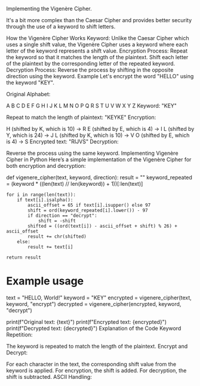 Implementing the Vigenère Cipher. 

It's a bit more complex than the Caesar Cipher and provides better security through the use of a keyword to shift letters.

How the Vigenère Cipher Works
Keyword: Unlike the Caesar Cipher which uses a single shift value, the Vigenère Cipher uses a keyword where each letter of the keyword represents a shift value.
Encryption Process:
Repeat the keyword so that it matches the length of the plaintext.
Shift each letter of the plaintext by the corresponding letter of the repeated keyword.
Decryption Process:
Reverse the process by shifting in the opposite direction using the keyword.
Example
Let's encrypt the word "HELLO" using the keyword "KEY".

Original Alphabet:

A B C D E F G H I J K L M N O P Q R S T U V W X Y Z
Keyword: "KEY"

Repeat to match the length of plaintext: "KEYKE"
Encryption:

H (shifted by K, which is 10) -> R
E (shifted by E, which is 4) -> I
L (shifted by Y, which is 24) -> J
L (shifted by K, which is 10) -> V
O (shifted by E, which is 4) -> S
Encrypted text: "RIJVS"
Decryption:

Reverse the process using the same keyword.
Implementing Vigenère Cipher in Python
Here’s a simple implementation of the Vigenère Cipher for both encryption and decryption:


def vigenere_cipher(text, keyword, direction):
    result = ""
    keyword_repeated = (keyword * ((len(text) // len(keyword)) + 1))[:len(text)]
    
    for i in range(len(text)):
        if text[i].isalpha():
            ascii_offset = 65 if text[i].isupper() else 97
            shift = ord(keyword_repeated[i].lower()) - 97
            if direction == "decrypt":
                shift = -shift
            shifted = ((ord(text[i]) - ascii_offset + shift) % 26) + ascii_offset
            result += chr(shifted)
        else:
            result += text[i]
    
    return result

# Example usage
text = "HELLO, World!"
keyword = "KEY"
encrypted = vigenere_cipher(text, keyword, "encrypt")
decrypted = vigenere_cipher(encrypted, keyword, "decrypt")

print(f"Original text: {text}")
print(f"Encrypted text: {encrypted}")
print(f"Decrypted text: {decrypted}")
Explanation of the Code
Keyword Repetition:

The keyword is repeated to match the length of the plaintext.
Encrypt and Decrypt:

For each character in the text, the corresponding shift value from the keyword is applied.
For encryption, the shift is added.
For decryption, the shift is subtracted.
ASCII Handling:

